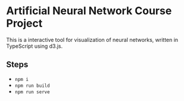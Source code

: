 # Artificial Neural Network Course Project

This is a interactive tool for visualization of neural networks, written in TypeScript using d3.js.

## Steps 

- `npm i`
- `npm run build` 
- `npm run serve`